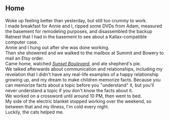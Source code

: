## Home
Woke up feeling better than yesterday, but still too crummy to work.  
I made breakfast for Annie and I, ripped some DVDs from Adam, measured the basement for remodeling purposes, 
and disassembled the backup Ratnest that I had in the basement to see about a Kallax-compatible computer case.  
Annie and I hung out after she was done working.  
Then she showered and we walked to the mailbox at Summit and Bowery to mail an Etsy order.  
Came home, watched [_Sunset Boulevard_](https://en.wikipedia.org/wiki/Sunset_Boulevard), and ate shepherd's pie.  
We talked afterwards about communication and relationships, including my revelation that I didn't have any real-life examples of a happy relationship 
growing up, and my dream to make children memorize facts. Because you can memorize facts about a topic before you "understand" it, 
but you'll never understand a topic if you don't know the facts about it.  
We worked on a crossword until around 10 PM, then went to bed.  
My side of the electric blanket stopped working over the weekend, so between that and my illness, I'm cold every night.  
Luckily, the cats helped me.  
